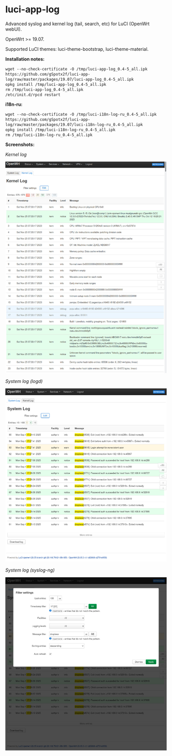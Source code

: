 # luci-app-log
Advanced syslog and kernel log (tail, search, etc) for LuCI (OpenWrt webUI).

OpenWrt >= 19.07.

Supported LuCI themes: luci-theme-bootstrap, luci-theme-material.

**Installation notes:**

    wget --no-check-certificate -O /tmp/luci-app-log_0.4-5_all.ipk https://github.com/gSpotx2f/luci-app-log/raw/master/packages/19.07/luci-app-log_0.4-5_all.ipk
    opkg install /tmp/luci-app-log_0.4-5_all.ipk
    rm /tmp/luci-app-log_0.4-5_all.ipk
    /etc/init.d/rpcd restart

**i18n-ru:**

    wget --no-check-certificate -O /tmp/luci-i18n-log-ru_0.4-5_all.ipk https://github.com/gSpotx2f/luci-app-log/raw/master/packages/19.07/luci-i18n-log-ru_0.4-5_all.ipk
    opkg install /tmp/luci-i18n-log-ru_0.4-5_all.ipk
    rm /tmp/luci-i18n-log-ru_0.4-5_all.ipk

**Screenshots:**

_Kernel log_

![](https://github.com/gSpotx2f/luci-app-log/blob/master/screenshots/01.jpg)

_System log (logd)_

![](https://github.com/gSpotx2f/luci-app-log/blob/master/screenshots/02.jpg)

_System log (syslog-ng)_

![](https://github.com/gSpotx2f/luci-app-log/blob/master/screenshots/03.jpg)
